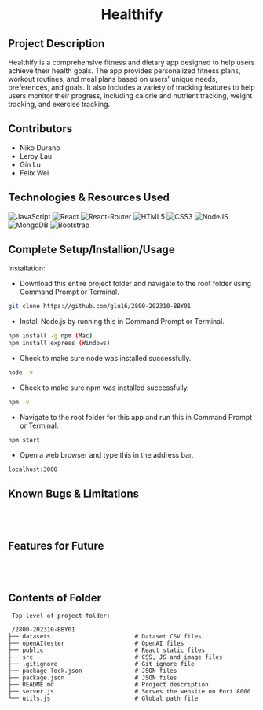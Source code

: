 <h1 align="center"> Healthify </h1> 
<div align="center">
  <a align="center" href="https://github.com/glu16/2800-202310-BBY01"></a>
</div>

## Project Description

Healthify is a comprehensive fitness and dietary app designed to help users achieve their health goals. The app provides personalized fitness plans, workout routines, and meal plans based on users' unique needs, preferences, and goals. It also includes a variety of tracking features to help users monitor their progress, including calorie and nutrient tracking, weight tracking, and exercise tracking.

## Contributors

- Niko Durano
- Leroy Lau
- Gin Lu
- Felix Wei

## Technologies & Resources Used

![JavaScript](https://img.shields.io/badge/javascript-%23323330.svg?style=for-the-badge&logo=javascript&logoColor=%23F7DF1E)
![React](https://img.shields.io/badge/React-20232A?style=for-the-badge&logo=react&logoColor=61DAFB)
![React-Router](https://img.shields.io/badge/React_Router-CA4245?style=for-the-badge&logo=react-router&logoColor=white)
![HTML5](https://img.shields.io/badge/HTML5-E34F26?style=for-the-badge&logo=html5&logoColor=white)
![CSS3](https://img.shields.io/badge/css3-%231572B6.svg?style=for-the-badge&logo=css3&logoColor=white)
![NodeJS](https://img.shields.io/badge/node.js-6DA55F?style=for-the-badge&logo=node.js&logoColor=white)
![MongoDB](https://img.shields.io/badge/MongoDB-4EA94B?style=for-the-badge&logo=mongodb&logoColor=white)
![Bootstrap](https://img.shields.io/badge/bootstrap-%23563D7C.svg?style=for-the-badge&logo=bootstrap&logoColor=white)

## Complete Setup/Installion/Usage

Installation:
* Download this entire project folder and navigate to the root folder using Command Prompt or Terminal.
```sh
git clone https://github.com/glu16/2800-202310-BBY01
```
* Install Node.js by running this in Command Prompt or Terminal.
```sh
npm install -g npm (Mac)
npm install express (Windows)
```
* Check to make sure node was installed successfully.
```sh
node -v
```
* Check to make sure npm was installed successfully.
```sh
npm -v
```
* Navigate to the root folder for this app and run this in Command Prompt or Terminal.
```sh
npm start
```
* Open a web browser and type this in the address bar.
```sh
localhost:3000
```

## Known Bugs & Limitations

<br>
<br>

## Features for Future

<br>
<br>

## Contents of Folder

```
 Top level of project folder:

 /2800-202310-BBY01
├── datasets                        # Dataset CSV files
├── openAItester                    # OpenAI files
├── public                          # React static files
├── src                             # CSS, JS and image files
├── .gitignore                      # Git ignore file
├── package-lock.json               # JSON files
├── package.json                    # JSON files
├── README.md                       # Project description
├── server.js                       # Serves the website on Port 8000
└── utils.js                        # Global path file
```
